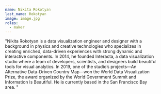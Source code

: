 ```yaml
---
name: Nikita Rokotyan
last_name: Rokotyan
image: image.jpg
roles:
  - maker
---
```

"Nikita Rokotyan is a data visualization engineer and designer with a background in physics and creative technologies who specializes in creating enriched, data-driven experiences with strong dynamic and interactive components. In 2014, he founded Interacta, a data visualization studio where a team of developers, scientists, and designers build beautiful tools for visual analytics. In 2019, one of the studio’s projects—An Alternative Data-Driven Country Map—won the World Data Visualization Prize, the award organized by the World Government Summit and Information Is Beautiful. He is currently based in the San Francisco Bay area. 
"